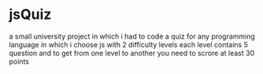# jsQuiz
 a small university project in which i had to code a quiz for any programming language in which i choose js with 2 difficulty levels each level contains 5 question and to get from one level to another you need to scrore at least 30 points 
